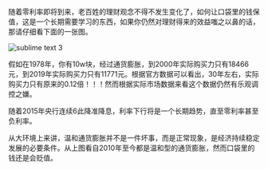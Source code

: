 随着零利率即将到来，老百姓的理财观念不得不发生变化了，如何让口袋里的钱保值，这是一个长期需要学习的东西，如果你仍然对理财得来的效益嗤之以鼻的话，那请仔细看下面的一张图。

![sublime text 3](http://web.blog.com/static/home/image/tonghuopengzhang_1.png)

假如在1978年，你有10w块，经过通货膨胀，到2000年实际购买力只有18466元，到2019年实际购买力只有11771元。根据官方数据可以看出，30年左右，实际购买力只有原来的0.12倍！！！然而根据实际市场数据来看这个数据仍然有乐观调控之嫌。

随着2015年央行连续6此降准降息，利率下行将是一个长期趋势，直至零利率甚至负利率。

从大环境上来讲，温和通货膨胀并不是一件坏事，而是正常现象，是经济持续稳定发展的必要条件。从上图看自2010年至今都是温和型的通货膨胀，然而口袋里的钱还是会贬值。
